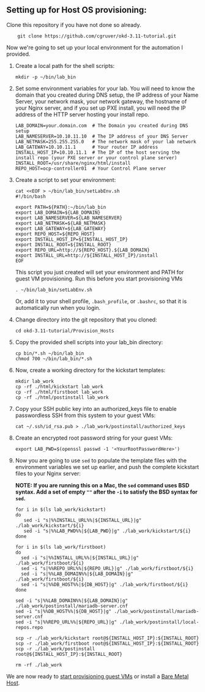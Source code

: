 ## Setting up for Host OS provisioning:

Clone this repository if you have not done so already.

        git clone https://github.com/cgruver/okd-3.11-tutorial.git

Now we're going to set up your local environment for the automation I provided.

1. Create a local path for the shell scripts:

       mkdir -p ~/bin/lab_bin
    
1. Set some environment variables for your lab.  You will need to know the domain that you created during DNS setup, the IP address of your Name Server, your network mask, your network gateway, the hostname of your Nginx server, and if you set up PXE install, you will need the IP address of the HTTP server hosting your install repo. 

       LAB_DOMAIN=your.domain.com  # The Domain you created during DNS setup
       LAB_NAMESERVER=10.10.11.10  # The IP address of your DNS Server
       LAB_NETMASK=255.255.255.0   # The network mask of your lab network
       LAB_GATEWAY=10.10.11.1      # Your router IP address
       INSTALL_HOST_IP=10.10.11.1  # The IP of the host serving the install repo (your PXE server or your control plane server)
       INSTALL_ROOT=/usr/share/nginx/html/install
       REPO_HOST=ocp-controller01  # Your Control Plane server

1. Create a script to set your environment:

       cat <<EOF > ~/bin/lab_bin/setLabEnv.sh
       #!/bin/bash

       export PATH=${PATH}:~/bin/lab_bin
       export LAB_DOMAIN=${LAB_DOMAIN}
       export LAB_NAMESERVER=${LAB_NAMESERVER}
       export LAB_NETMASK=${LAB_NETMASK}
       export LAB_GATEWAY=${LAB_GATEWAY}
       export REPO_HOST=${REPO_HOST}
       export INSTALL_HOST_IP=${INSTALL_HOST_IP}
       export INSTALL_ROOT=${INSTALL_ROOT}
       export REPO_URL=http://${REPO_HOST}.${LAB_DOMAIN}
       export INSTALL_URL=http://${INSTALL_HOST_IP}/install
       EOF

    This script you just created will set your environment and PATH for guest VM provisioning.  Run this before you start provisioning VMs

       . ~/bin/lab_bin/setLabEnv.sh

    Or, add it to your shell profile, `.bash_profile`, or `.bashrc`, so that it is automatically run when you login.

1. Change directory into the git repository that you cloned:

       cd okd-3.11-tutorial/Provision_Hosts
    
1. Copy the provided shell scripts into your lab_bin directory:

       cp bin/*.sh ~/bin/lab_bin
       chmod 700 ~/bin/lab_bin/*.sh
    
1. Now, create a working directory for the kickstart templates:

       mkdir lab_work
       cp -rf ./html/kickstart lab_work 
       cp -rf ./html/firstboot lab_work
       cp -rf ./html/postinstall lab_work

1. Copy your SSH public key into an authorized_keys file to enable passwordless SSH from this system to your guest VMs:

       cat ~/.ssh/id_rsa.pub > ./lab_work/postinstall/authorized_keys
    
1. Create an encrypted root password string for your guest VMs:

       export LAB_PWD=$(openssl passwd -1 '<YourRootPasswordHere>')
    
1. Now you are going to use `sed` to populate the template files with the environment variables we set up earlier, and push the complete kickstart files to your Nginx server:
   
   __NOTE: If you are running this on a Mac, the `sed` command uses BSD syntax.  Add a set of empty `""` after the `-i` to satisfy the BSD syntax for `sed`.__

       for i in $(ls lab_work/kickstart)
       do
          sed -i "s|%%INSTALL_URL%%|${INSTALL_URL}|g" ./lab_work/kickstart/${i}
          sed -i "s|%%LAB_PWD%%|${LAB_PWD}|g" ./lab_work/kickstart/${i}
       done

       for i in $(ls lab_work/firstboot)
       do
         sed -i "s|%%INSTALL_URL%%|${INSTALL_URL}|g" ./lab_work/firstboot/${i}
         sed -i "s|%%REPO_URL%%|${REPO_URL}|g" ./lab_work/firstboot/${i}
         sed -i "s|%%LAB_DOMAIN%%|${LAB_DOMAIN}|g" ./lab_work/firstboot/${i}
         sed -i "s|%%DB_HOST%%|${DB_HOST}|g" ./lab_work/firstboot/${i}
       done

       sed -i "s|%%LAB_DOMAIN%%|${LAB_DOMAIN}|g" ./lab_work/postinstall/mariadb-server.cnf
       sed -i "s|%%DB_HOST%%|${DB_HOST}|g" ./lab_work/postinstall/mariadb-server.cnf
       sed -i "s|%%REPO_URL%%|${REPO_URL}|g" ./lab_work/postinstall/local-repos.repo

       scp -r ./lab_work/kickstart root@${INSTALL_HOST_IP}:${INSTALL_ROOT}
       scp -r ./lab_work/firstboot root@${INSTALL_HOST_IP}:${INSTALL_ROOT}
       scp -r ./lab_work/postinstall root@${INSTALL_HOST_IP}:${INSTALL_ROOT}

       rm -rf ./lab_work

We are now ready to [start provisioning guest VMs](Provisioning_Hosts.md) or install a [Bare Metal Host](Install_Bare_Metal.md).
